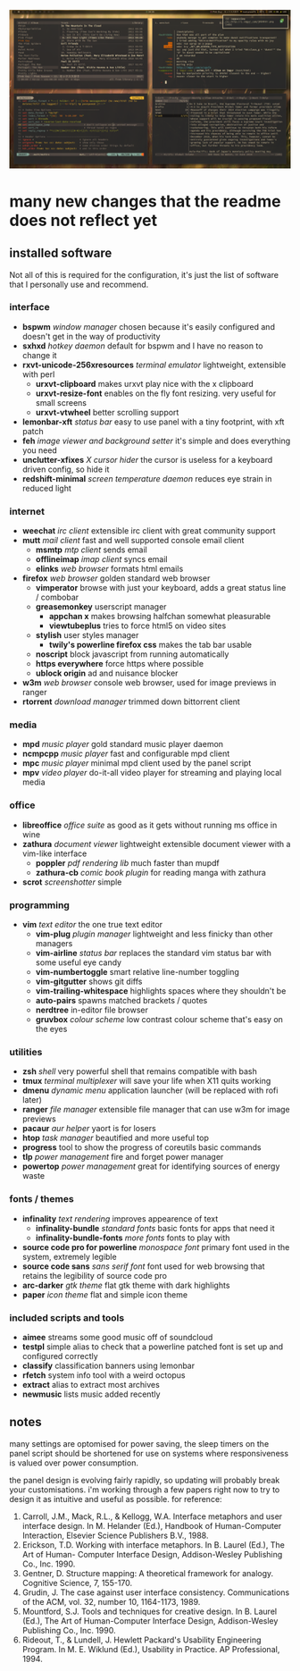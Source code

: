 ![scrot of current desktop](screenshot.png)

# many new changes that the readme does not reflect yet

## installed software
Not all of this is required for the configuration, it's just the list of software that I personally use and recommend.

### interface
+ **bspwm** _window manager_  chosen because it's easily configured and doesn't get in the way of productivity
+ **sxhxd** _hotkey daemon_  default for bspwm and I have no reason to change it
+ **rxvt-unicode-256xresources** _terminal emulator_  lightweight, extensible with perl
  + **urxvt-clipboard**  makes urxvt play nice with the x clipboard
  + **urxvt-resize-font**  enables on the fly font resizing.  very useful for small screens
  + **urxvt-vtwheel**  better scrolling support
+ **lemonbar-xft** _status bar_ easy to use panel with a tiny footprint, with xft patch
+ **feh** _image viewer and background setter_  it's simple and does everything you need
+ **unclutter-xfixes** _X cursor hider_  the cursor is useless for a keyboard driven config, so hide it
+ **redshift-minimal** _screen temperature daemon_  reduces eye strain in reduced light

### internet
+ **weechat** _irc client_  extensible irc client with great community support
+ **mutt** _mail client_  fast and well supported console email client
  + **msmtp**  _mtp client_  sends email
  + **offlineimap** _imap client_  syncs email
  + **elinks** _web browser_ formats html emails
+ **firefox** _web browser_  golden standard web browser
  + **vimperator**  browse with just your keyboard, adds a great status line / combobar
  + **greasemonkey**  userscript manager
    + **appchan x**  makes browsing halfchan somewhat pleasurable
	+ **viewtubeplus**  tries to force html5 on video sites
  + **stylish**  user styles manager
    + **twily's powerline firefox css**  makes the tab bar usable
  + **noscript**  block javascript from running automatically
  + **https everywhere**  force https where possible
  + **ublock origin**  ad and nuisance blocker
+ **w3m** _web browser_  console web browser, used for image previews in ranger
+ **rtorrent** _download manager_  trimmed down bittorrent client

### media
+ **mpd** _music player_  gold standard music player daemon
+ **ncmpcpp** _music player_  fast and configurable mpd client
+ **mpc** _music player_  minimal mpd client used by the panel script
+ **mpv** _video player_  do-it-all video player for streaming and playing local media

### office
+ **libreoffice** _office suite_  as good as it gets without running ms office in wine
+ **zathura** _document viewer_  lightweight extensible document viewer with a vim-like interface
  + **poppler** _pdf rendering lib_  much faster than mupdf
  + **zathura-cb** _comic book plugin_  for reading manga with zathura
+ **scrot** _screenshotter_  simple

### programming
+ **vim** _text editor_  the one true text editor
  + **vim-plug** _plugin manager_  lightweight and less finicky than other managers
  + **vim-airline** _status bar_  replaces the standard vim status bar with some useful eye candy
  + **vim-numbertoggle**  smart relative line-number toggling
  + **vim-gitgutter**  shows git diffs
  + **vim-trailing-whitespace**  highlights spaces where they shouldn't be
  + **auto-pairs**  spawns matched brackets / quotes
  + **nerdtree**  in-editor file browser
  + **gruvbox** _colour scheme_  low contrast colour scheme that's easy on the eyes

### utilities
+ **zsh** _shell_ very powerful shell that remains compatible with bash
+ **tmux** _terminal multiplexer_  will save your life when X11 quits working
+ **dmenu** _dynamic menu_ application launcher (will be replaced with rofi later)
+ **ranger** _file manager_  extensible file manager that can use w3m for image previews
+ **pacaur** _aur helper_  yaort is for losers
+ **htop** _task manager_  beautified and more useful top
+ **progress** tool to show the progress of coreutils basic commands
+ **tlp** _power management_  fire and forget power manager
+ **powertop** _power management_  great for identifying sources of energy waste

### fonts / themes
+ **infinality** _text rendering_  improves appearence of text
  + **infinality-bundle** _standard fonts_  basic fonts for apps that need it
  + **infinality-bundle-fonts** _more fonts_  fonts to play with
+ **source code pro for powerline** _monospace font_  primary font used in the system, extremely legible
+ **source code sans** _sans serif font_  font used for web browsing that retains the legibility of source code pro
+ **arc-darker** _gtk theme_  flat gtk theme with dark highlights
+ **paper** _icon theme_  flat and simple icon theme

### included scripts and tools
+ **aimee** streams some good music off of soundcloud
+ **testpl**  simple alias to check that a powerline patched font is set up and configured correctly
+ **classify**  classification banners using lemonbar
+ **rfetch**  system info tool with a weird octopus
+ **extract**  alias to extract most archives
+ **newmusic**  lists music added recently

## notes
many settings are optomised for power saving, the sleep timers on the panel script should be shortened for use on systems where responsiveness is valued over power consumption.

the panel design is evolving fairly rapidly, so updating will probably break your customisations.  i'm working through a few papers right now to try to design it as intuitive and useful as possible.  for reference:

1. Carroll, J.M., Mack, R.L., & Kellogg, W.A. Interface metaphors and user interface design. In M. Helander (Ed.), Handbook of Human-Computer Interaction, Elsevier Science Publishers B.V., 1988.
2. Erickson, T.D. Working with interface metaphors. In B. Laurel (Ed.), The Art of Human- Computer Interface Design, Addison-Wesley Publishing Co., Inc. 1990.
3. Gentner, D. Structure mapping: A theoretical framework for analogy. Cognitive Science, 7, 155-170.
4. Grudin, J. The case against user interface consistency. Communications of the ACM, vol. 32, number 10, 1164-1173, 1989.
5. Mountford, S.J. Tools and techniques for creative design. In B. Laurel (Ed.), The Art of Human-Computer Interface Design, Addison-Wesley Publishing Co., Inc. 1990.
6. Rideout, T., & Lundell, J. Hewlett Packard's Usability Engineering Program. In M. E. Wiklund (Ed.), Usability in Practice. AP Professional, 1994.
